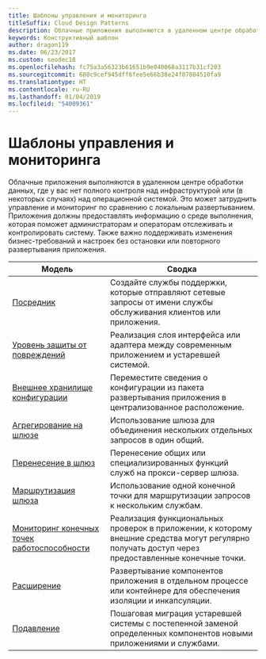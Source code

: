 ```yaml
---
title: Шаблоны управления и мониторинга
titleSuffix: Cloud Design Patterns
description: Облачные приложения выполняются в удаленном центре обработки данных, где у вас нет полного контроля над инфраструктурой или (в некоторых случаях) над операционной системой. Это может затруднить управление и мониторинг по сравнению с локальным развертыванием. Приложения должны предоставлять информацию о среде выполнения, которая поможет администраторам и операторам отслеживать и контролировать систему. Также важно поддерживать изменения бизнес-требований и настроек без остановки или повторного развертывания приложения.
keywords: Конструктивный шаблон
author: dragon119
ms.date: 06/23/2017
ms.custom: seodec18
ms.openlocfilehash: fc75a3a56323b61651b9e840068a3117b31cf203
ms.sourcegitcommit: 680c9cef945dff6fee5e66b38e24f07804510fa9
ms.translationtype: HT
ms.contentlocale: ru-RU
ms.lasthandoff: 01/04/2019
ms.locfileid: "54009361"
---
```

# <a name="management-and-monitoring-patterns"></a>Шаблоны управления и мониторинга

Облачные приложения выполняются в удаленном центре обработки данных, где у вас нет полного контроля над инфраструктурой или (в некоторых случаях) над операционной системой. Это может затруднить управление и мониторинг по сравнению с локальным развертыванием. Приложения должны предоставлять информацию о среде выполнения, которая поможет администраторам и операторам отслеживать и контролировать систему. Также важно поддерживать изменения бизнес-требований и настроек без остановки или повторного развертывания приложения.

|                              Модель                               |                                                              Сводка                                                              |
|--------------------------------------------------------------------|-----------------------------------------------------------------------------------------------------------------------------------|
|                   [Посредник](../ambassador.md)                   |                 Создайте службы поддержки, которые отправляют сетевые запросы от имени службы обслуживания клиентов или приложения.                 |
|        [Уровень защиты от повреждений](../anti-corruption-layer.md)        |                       Реализация слоя интерфейса или адаптера между современным приложением и устаревшей системой.                       |
| [Внешнее хранилище конфигурации](../external-configuration-store.md) |                Переместите сведения о конфигурации из пакета развертывания приложения в централизованное расположение.                |
|          [Агрегирование на шлюзе](../gateway-aggregation.md)          |                          Использование шлюза для объединения нескольких отдельных запросов в один общий.                           |
|           [Перенесение в шлюз](../gateway-offloading.md)           |                              Перенесение общих или специализированных функций служб на прокси-сервер шлюза.                              |
|              [Маршрутизация шлюза](../gateway-routing.md)              |                                   Использование одной конечной точки для маршрутизации запросов к нескольким службам.                                    |
|   [Мониторинг конечных точек работоспособности](../health-endpoint-monitoring.md)   |   Реализация функциональных проверок в приложении, к которому внешние средства могут регулярно получать доступ через предоставленные конечные точки.    |
|                      [Расширение](../sidecar.md)                      |         Развертывание компонентов приложения в отдельном процессе или контейнере для обеспечения изоляции и инкапсуляции.          |
|                    [Подавление](../strangler.md)                    | Пошаговая миграция устаревшей системы с постепенной заменой определенных компонентов новыми приложениями и службами. |
